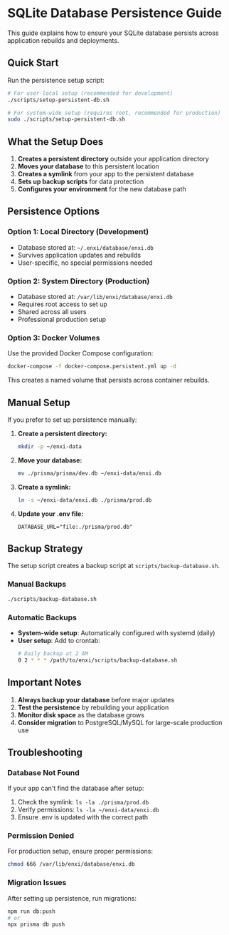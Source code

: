 # SQLite Database Persistence Guide

This guide explains how to ensure your SQLite database persists across application rebuilds and deployments.

## Quick Start

Run the persistence setup script:

```bash
# For user-local setup (recommended for development)
./scripts/setup-persistent-db.sh

# For system-wide setup (requires root, recommended for production)
sudo ./scripts/setup-persistent-db.sh
```

## What the Setup Does

1. **Creates a persistent directory** outside your application directory
2. **Moves your database** to this persistent location
3. **Creates a symlink** from your app to the persistent database
4. **Sets up backup scripts** for data protection
5. **Configures your environment** for the new database path

## Persistence Options

### Option 1: Local Directory (Development)
- Database stored at: `~/.enxi/database/enxi.db`
- Survives application updates and rebuilds
- User-specific, no special permissions needed

### Option 2: System Directory (Production)
- Database stored at: `/var/lib/enxi/database/enxi.db`
- Requires root access to set up
- Shared across all users
- Professional production setup

### Option 3: Docker Volumes
Use the provided Docker Compose configuration:

```bash
docker-compose -f docker-compose.persistent.yml up -d
```

This creates a named volume that persists across container rebuilds.

## Manual Setup

If you prefer to set up persistence manually:

1. **Create a persistent directory:**
   ```bash
   mkdir -p ~/enxi-data
   ```

2. **Move your database:**
   ```bash
   mv ./prisma/prisma/dev.db ~/enxi-data/enxi.db
   ```

3. **Create a symlink:**
   ```bash
   ln -s ~/enxi-data/enxi.db ./prisma/prod.db
   ```

4. **Update your .env file:**
   ```env
   DATABASE_URL="file:./prisma/prod.db"
   ```

## Backup Strategy

The setup script creates a backup script at `scripts/backup-database.sh`. 

### Manual Backups
```bash
./scripts/backup-database.sh
```

### Automatic Backups
- **System-wide setup**: Automatically configured with systemd (daily)
- **User setup**: Add to crontab:
  ```bash
  # Daily backup at 2 AM
  0 2 * * * /path/to/enxi/scripts/backup-database.sh
  ```

## Important Notes

1. **Always backup your database** before major updates
2. **Test the persistence** by rebuilding your application
3. **Monitor disk space** as the database grows
4. **Consider migration** to PostgreSQL/MySQL for large-scale production use

## Troubleshooting

### Database Not Found
If your app can't find the database after setup:
1. Check the symlink: `ls -la ./prisma/prod.db`
2. Verify permissions: `ls -la ~/enxi-data/enxi.db`
3. Ensure .env is updated with the correct path

### Permission Denied
For production setup, ensure proper permissions:
```bash
chmod 666 /var/lib/enxi/database/enxi.db
```

### Migration Issues
After setting up persistence, run migrations:
```bash
npm run db:push
# or
npx prisma db push
```